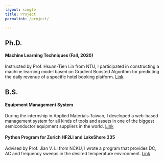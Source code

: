 ```yaml
---
layout: single
title: Project
permalink: /project/

---
```

## Ph.D.
#### Machine Learning Techniques (Fall, 2020)
Instructed by Prof. Hsuan-Tien Lin from NTU, I participated in constructing a machine learning model based on Gradient Boosted Algorithm for predicting the daily revenue of a specific hotel booking platform. [Link](https://github.com/tingyi-chen/ML-Final-Project)

## B.S.
#### Equipment Management System
During the internship in Applied Materials Taiwan, I developed a web-based management system for all kinds of tools and assets in one of the biggest semiconductor equipment suppliers in the world. [Link](https://github.com/tingyi-chen/EMS)
#### Python Program for Zurich HF2LI and LakeShore 335
Advised by Prof. Jian V. Li from NCKU, I wrote a program that provides DC, AC and frequency sweeps in the desired temperature environment. [Link](https://github.com/tingyi-chen/ZurichxLakeShore)